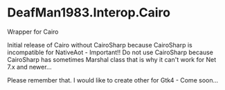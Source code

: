 # DeafMan1983.Interop.Cairo
Wrapper for Cairo

Initial release of Cairo without CairoSharp because CairoSharp is incompatible for NativeAot - Important!!
Do not use CairoSharp because CairoSharp has sometimes Marshal class that is why it can't work for Net 7.x and newer...

Please remember that. I would like to create other for Gtk4 - Come soon...
